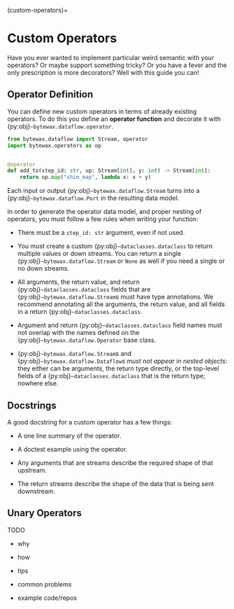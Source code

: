 (custom-operators)=
# Custom Operators

Have you ever wanted to implement particular weird semantic with your
operators? Or maybe support something tricky? Or you have a fever and
the only prescription is more decorators? Well with this guide you
can!

## Operator Definition

You can define new custom operators in terms of already existing
operators. To do this you define an **operator function** and decorate
it with {py:obj}`~bytewax.dataflow.operator`.

```python
from bytewax.dataflow import Stream, operator
import bytewax.operators as op


@operator
def add_to(step_id: str, up: Stream[int], y: int) -> Stream[int]:
    return op.map("shim_map", lambda x: x + y)
```

Each input or output {py:obj}`~bytewax.dataflow.Stream` turns into a
{py:obj}`~bytewax.dataflow.Port` in the resulting data model.

In order to generate the operator data model, and proper nesting of
operators, you must follow a few rules when writing your function:

- There must be a `step_id: str` argument, even if not used.

- You must create a custom {py:obj}`~dataclasses.dataclass` to return
  multiple values or down streams. You can return a single
  {py:obj}`~bytewax.dataflow.Stream` or `None` as well if you need a
  single or no down streams.

- All arguments, the return value, and return
  {py:obj}`~dataclasses.dataclass` fields that are
  {py:obj}`~bytewax.dataflow.Stream`s must have type annotations. We
  recommend annotating all the arguments, the return value, and all
  fields in a return {py:obj}`~dataclasses.dataclass`.

- Argument and return {py:obj}`~dataclasses.dataclass` field names
  must not overlap with the names defined on the
  {py:obj}`~bytewax.dataflow.Operator` base class.

- {py:obj}`~bytewax.dataflow.Stream`s and
  {py:obj}`~bytewax.dataflow.Dataflow`s _must not appear in nested
  objects_: they either can be arguments, the return type directly, or
  the top-level fields of a {py:obj}`~dataclasses.dataclass` that is
  the return type; nowhere else.

## Docstrings

A good docstring for a custom operator has a few things:

- A one line summary of the operator.

- A doctest example using the operator.

- Any arguments that are streams describe the required shape of that
  upstream.

- The return streams describe the shape of the data that is being sent
  downstream.

## Unary Operators

TODO

* why

* how

* tips

* common problems

* example code/repos
